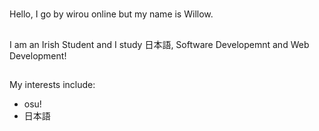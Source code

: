 <!---
wirouism/wirouism is a ✨ special ✨ repository because its `README.md` (this file) appears on your GitHub profile.
You can click the Preview link to take a look at your changes.
--->
#
Hello, I go by wirou online but my name is Willow.
##
I am an Irish Student and I study 日本語, Software Developemnt and Web Development!
##
My interests include:
- osu!
- 日本語
